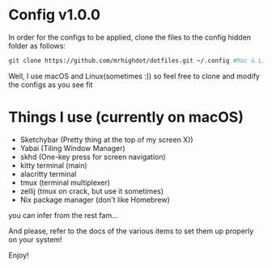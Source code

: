 # Config v1.0.0

In order for the configs to be applied, clone the files to the config hidden folder as follows:
```bash
git clone https://github.com/mrhighdot/dotfiles.git ~/.config #Mac & Linux
```

Well, I use macOS and Linux(sometimes :)) so feel free to clone and modify the configs as you see fit

# Things I use (currently on macOS)
- Sketchybar (Pretty thing at the top of my screen X))
- Yabai (Tiling Window Manager)
- skhd (One-key press for screen navigation)
- kitty terminal (main)
- alacritty terminal
- tmux (terminal multiplexer)
- zellij (tmux on crack, but use it sometimes)
- Nix package manager (don't like Homebrew)

you can infer from the rest fam...

And please, refer to the docs of the various items to set them up properly on your system!

Enjoy!

